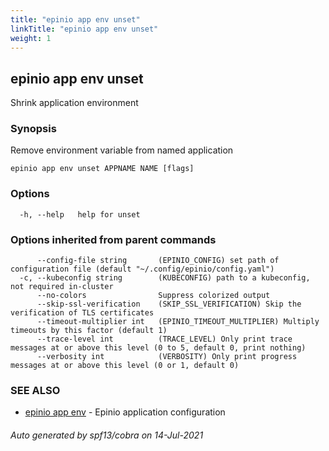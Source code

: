 ```yaml
---
title: "epinio app env unset"
linkTitle: "epinio app env unset"
weight: 1
---
```

## epinio app env unset

Shrink application environment

### Synopsis

Remove environment variable from named application

```
epinio app env unset APPNAME NAME [flags]
```

### Options

```
  -h, --help   help for unset
```

### Options inherited from parent commands

```
      --config-file string       (EPINIO_CONFIG) set path of configuration file (default "~/.config/epinio/config.yaml")
  -c, --kubeconfig string        (KUBECONFIG) path to a kubeconfig, not required in-cluster
      --no-colors                Suppress colorized output
      --skip-ssl-verification    (SKIP_SSL_VERIFICATION) Skip the verification of TLS certificates
      --timeout-multiplier int   (EPINIO_TIMEOUT_MULTIPLIER) Multiply timeouts by this factor (default 1)
      --trace-level int          (TRACE_LEVEL) Only print trace messages at or above this level (0 to 5, default 0, print nothing)
      --verbosity int            (VERBOSITY) Only print progress messages at or above this level (0 or 1, default 0)
```

### SEE ALSO

* [epinio app env](../epinio_app_env)	 - Epinio application configuration

###### Auto generated by spf13/cobra on 14-Jul-2021
